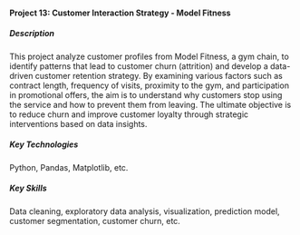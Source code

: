#### Project 13: Customer Interaction Strategy - Model Fitness

##### Description

 This project analyze customer profiles from Model Fitness, a gym chain, to identify patterns that lead to customer churn (attrition) and develop a data-driven customer retention strategy. By examining various factors such as contract length, frequency of visits, proximity to the gym, and participation in promotional offers, the aim is to understand why customers stop using the service and how to prevent them from leaving. The ultimate objective is to reduce churn and improve customer loyalty through strategic interventions based on data insights.

##### Key Technologies

Python, Pandas, Matplotlib, etc.

##### Key Skills

Data cleaning, exploratory data analysis, visualization, prediction model, customer segmentation, customer churn, etc.
